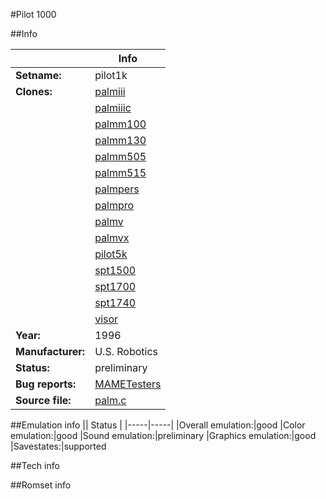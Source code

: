 #Pilot 1000

##Info

||Info|
|-----|-----|
|**Setname:**|pilot1k
|**Clones:**|[palmiii](palmiii.md)
||[palmiiic](palmiiic.md)
||[palmm100](palmm100.md)
||[palmm130](palmm130.md)
||[palmm505](palmm505.md)
||[palmm515](palmm515.md)
||[palmpers](palmpers.md)
||[palmpro](palmpro.md)
||[palmv](palmv.md)
||[palmvx](palmvx.md)
||[pilot5k](pilot5k.md)
||[spt1500](spt1500.md)
||[spt1700](spt1700.md)
||[spt1740](spt1740.md)
||[visor](visor.md)
|**Year:**|1996
|**Manufacturer:**|U.S. Robotics
|**Status:**|preliminary
|**Bug reports:**|[MAMETesters](http://mametesters.org/view_all_set.php?type=1&temporary=y&search=palm.c)
|**Source file:**|[palm.c](https://github.com/mamedev/mame/blob/master/src/mess/drivers/palm.c)

##Emulation info
|| Status |
|-----|-----|
|Overall emulation:|good
|Color emulation:|good
|Sound emulation:|preliminary
|Graphics emulation:|good
|Savestates:|supported

##Tech info

##Romset info

<!--- START OF EDITED COMMENT DO NOT TOUCH TEXT ABOVE-->
